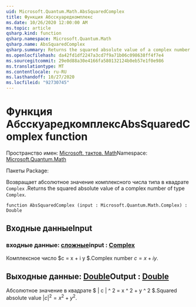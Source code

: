 ```yaml
---
uid: Microsoft.Quantum.Math.AbsSquaredComplex
title: Функция Абсскуаредкомплекс
ms.date: 10/26/2020 12:00:00 AM
ms.topic: article
qsharp.kind: function
qsharp.namespace: Microsoft.Quantum.Math
qsharp.name: AbsSquaredComplex
qsharp.summary: Returns the squared absolute value of a complex number of type `Complex`.
ms.openlocfilehash: da42fd1df2247a3cd7f9a71b06c098638ff4f7e4
ms.sourcegitcommit: 29e0d88a30e4166fa580132124b0eb57e1f0e986
ms.translationtype: MT
ms.contentlocale: ru-RU
ms.lasthandoff: 10/27/2020
ms.locfileid: "92730745"
---
```

# <a name="abssquaredcomplex-function"></a><span data-ttu-id="c3a8a-102">Функция Абсскуаредкомплекс</span><span class="sxs-lookup"><span data-stu-id="c3a8a-102">AbsSquaredComplex function</span></span>

<span data-ttu-id="c3a8a-103">Пространство имен: [Microsoft. тактов. Math](xref:Microsoft.Quantum.Math)</span><span class="sxs-lookup"><span data-stu-id="c3a8a-103">Namespace: [Microsoft.Quantum.Math](xref:Microsoft.Quantum.Math)</span></span>

<span data-ttu-id="c3a8a-104">Пакеты [](https://nuget.org/packages/)</span><span class="sxs-lookup"><span data-stu-id="c3a8a-104">Package: [](https://nuget.org/packages/)</span></span>


<span data-ttu-id="c3a8a-105">Возвращает абсолютное значение комплексного числа типа в квадрате `Complex` .</span><span class="sxs-lookup"><span data-stu-id="c3a8a-105">Returns the squared absolute value of a complex number of type `Complex`.</span></span>

```qsharp
function AbsSquaredComplex (input : Microsoft.Quantum.Math.Complex) : Double
```


## <a name="input"></a><span data-ttu-id="c3a8a-106">Входные данные</span><span class="sxs-lookup"><span data-stu-id="c3a8a-106">Input</span></span>

### <a name="input--complex"></a><span data-ttu-id="c3a8a-107">входные данные: [сложные](xref:Microsoft.Quantum.Math.Complex)</span><span class="sxs-lookup"><span data-stu-id="c3a8a-107">input : [Complex](xref:Microsoft.Quantum.Math.Complex)</span></span>

<span data-ttu-id="c3a8a-108">Комплексное число $c = x + i y $.</span><span class="sxs-lookup"><span data-stu-id="c3a8a-108">Complex number $c = x + i y$.</span></span>



## <a name="output--double"></a><span data-ttu-id="c3a8a-109">Выходные данные: [Double](xref:microsoft.quantum.lang-ref.double)</span><span class="sxs-lookup"><span data-stu-id="c3a8a-109">Output : [Double](xref:microsoft.quantum.lang-ref.double)</span></span>

<span data-ttu-id="c3a8a-110">Абсолютное значение в квадрате $ | c | ^ 2 = x ^ 2 + y ^ 2 $.</span><span class="sxs-lookup"><span data-stu-id="c3a8a-110">Squared absolute value $|c|^2 = x^2 + y^2$.</span></span>